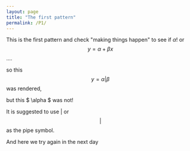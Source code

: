 ```yaml
---
layout: page
title: "The first pattern"
permalink: /P1/
---
```

This is the first pattern and check "making things happen" to see if $\alpha$! or $$ y = \alpha + \beta x $$....

so this $$ y = \alpha  | \beta $$ was rendered,

but this $ \alpha $ was not!

It is suggested to use $\vert$ or $$\vert$$ as the pipe symbol.

And here we try again in the next day
